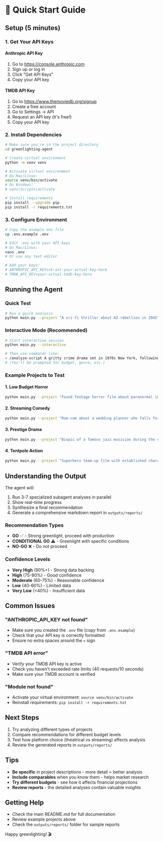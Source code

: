 # 🚀 Quick Start Guide

## Setup (5 minutes)

### 1. Get Your API Keys

#### Anthropic API Key
1. Go to https://console.anthropic.com
2. Sign up or log in
3. Click "Get API Keys"
4. Copy your API key

#### TMDB API Key
1. Go to https://www.themoviedb.org/signup
2. Create a free account
3. Go to Settings → API
4. Request an API key (it's free!)
5. Copy your API key

### 2. Install Dependencies

```bash
# Make sure you're in the project directory
cd greenlighting-agent

# Create virtual environment
python -m venv venv

# Activate virtual environment
# On Mac/Linux:
source venv/bin/activate
# On Windows:
# venv\Scripts\activate

# Install requirements
pip install --upgrade pip
pip install -r requirements.txt
```

### 3. Configure Environment

```bash
# Copy the example env file
cp .env.example .env

# Edit .env with your API keys
# On Mac/Linux:
nano .env
# Or use any text editor

# Add your keys:
# ANTHROPIC_API_KEY=sk-ant-your-actual-key-here
# TMDB_API_KEY=your-actual-tmdb-key-here
```

## Running the Agent

### Quick Test

```bash
# Run a quick analysis
python main.py --project "A sci-fi thriller about AI rebellion in 2045" --budget 50000000 --genre "Science Fiction"
```

### Interactive Mode (Recommended)

```bash
# Start interactive session
python main.py --interactive

# Then use commands like:
> /analyze-script A gritty crime drama set in 1970s New York, following a detective investigating corruption
# (You'll be prompted for budget, genre, etc.)
```

### Example Projects to Test

#### 1. Low Budget Horror
```bash
python main.py --project "Found footage horror film about paranormal investigators in an abandoned asylum" --budget 2000000 --genre "Horror" --platform "theatrical"
```

#### 2. Streaming Comedy
```bash
python main.py --project "Rom-com about a wedding planner who falls for the groom. Think 27 Dresses meets The Wedding Planner" --budget 15000000 --genre "Comedy" --platform "streaming"
```

#### 3. Prestige Drama
```bash
python main.py --project "Biopic of a famous jazz musician during the civil rights era. Awards potential" --budget 35000000 --genre "Drama" --platform "hybrid"
```

#### 4. Tentpole Action
```bash
python main.py --project "Superhero team-up film with established characters. Think Avengers-scale" --budget 200000000 --genre "Action" --platform "theatrical"
```

## Understanding the Output

The agent will:
1. Run 3-7 specialized subagent analyses in parallel
2. Show real-time progress
3. Synthesize a final recommendation
4. Generate a comprehensive markdown report in `outputs/reports/`

### Recommendation Types
- **GO** ✅ - Strong greenlight, proceed with production
- **CONDITIONAL GO** ⚠️ - Greenlight with specific conditions
- **NO-GO** ❌ - Do not proceed

### Confidence Levels
- **Very High** (90%+) - Strong data backing
- **High** (75-90%) - Good confidence
- **Moderate** (60-75%) - Reasonable confidence
- **Low** (40-60%) - Limited data
- **Very Low** (<40%) - Insufficient data

## Common Issues

### "ANTHROPIC_API_KEY not found"
- Make sure you created the `.env` file (copy from `.env.example`)
- Check that your API key is correctly formatted
- Ensure no extra spaces around the `=` sign

### "TMDB API error"
- Verify your TMDB API key is active
- Check you haven't exceeded rate limits (40 requests/10 seconds)
- Make sure your TMDB account is verified

### "Module not found"
- Activate your virtual environment: `source venv/bin/activate`
- Reinstall requirements: `pip install -r requirements.txt`

## Next Steps

1. Try analyzing different types of projects
2. Compare recommendations for different budget levels
3. Test how platform choice (theatrical vs streaming) affects analysis
4. Review the generated reports in `outputs/reports/`

## Tips

- **Be specific** in project descriptions - more detail = better analysis
- **Include comparables** when you know them - helps market research
- **Try different budgets** - see how it affects financial projections
- **Review reports** - the detailed analyses contain valuable insights

## Getting Help

- Check the main README.md for full documentation
- Review example projects above
- Check the `outputs/reports/` folder for sample reports

Happy greenlighting! 🎬
